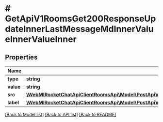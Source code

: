 # # GetApiV1RoomsGet200ResponseUpdateInnerLastMessageMdInnerValueInnerValueInner

## Properties

Name | Type | Description | Notes
------------ | ------------- | ------------- | -------------
**type** | **string** |  | [optional]
**value** | **string** |  | [optional]
**src** | [**\WebMIRocketChatApiClientRoomsApi\Model\PostApiV1ChannelsAddAll200ResponseChannelLastMessageMdInnerValueInner**](PostApiV1ChannelsAddAll200ResponseChannelLastMessageMdInnerValueInner.md) |  | [optional]
**label** | [**\WebMIRocketChatApiClientRoomsApi\Model\PostApiV1ChannelsAddAll200ResponseChannelLastMessageMdInnerValueInner[]**](PostApiV1ChannelsAddAll200ResponseChannelLastMessageMdInnerValueInner.md) |  | [optional]

[[Back to Model list]](../../README.md#models) [[Back to API list]](../../README.md#endpoints) [[Back to README]](../../README.md)
